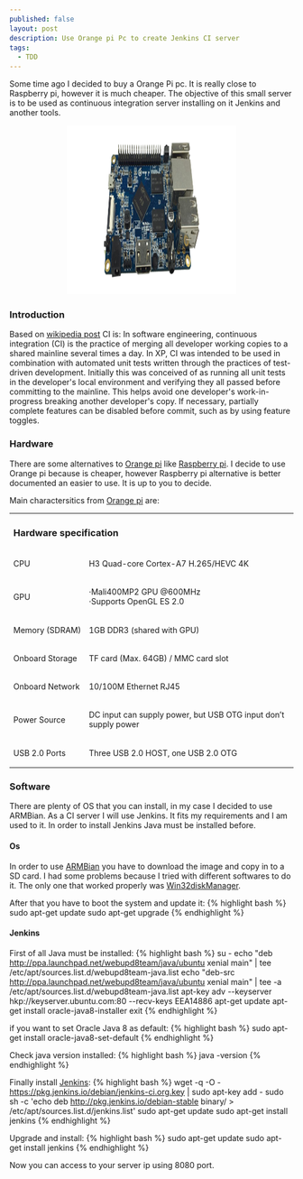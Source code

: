 ```yaml
---
published: false
layout: post
description: Use Orange pi Pc to create Jenkins CI server
tags:
  - TDD
---
```

Some time ago I decided to buy a Orange Pi pc. It is really close to Raspberry pi, however it is much cheaper. The objective of this small server is to be used as continuous integration server installing on it Jenkins and another tools.


<center><img src="/images/orangepi.png" width="300" height="300"></center>
<!-- more -->

<h3>Introduction</h3>
Based on <a href="https://en.wikipedia.org/wiki/Continuous_integration" target="_blank">wikipedia post</a>  CI is: In software engineering, continuous integration (CI) is the practice of merging all developer working copies to a shared mainline several times a day. In XP, CI was intended to be used in combination with automated unit tests written through the practices of test-driven development. Initially this was conceived of as running all unit tests in the developer's local environment and verifying they all passed before committing to the mainline. This helps avoid one developer's work-in-progress breaking another developer's copy. If necessary, partially complete features can be disabled before commit, such as by using feature toggles.

<h3>Hardware</h3>
There are some alternatives to <a href="http://www.orangepi.org/" target="_blank">Orange pi</a>  like <a href="https://www.raspberrypi.org/" target="_blank">Raspberry pi</a>. I decide to use Orange pi because is cheaper, however Raspberry pi alternative is better documented an easier to use. It is up to you to decide. 

Main charactersitics from  <a href="http://www.orangepi.org/orangepipc/" target="_blank">Orange pi</a> are:
 <table class="table table-bordered table-hover">
  <tr>
    <td  colspan="3" ><h3 >Hardware&nbsp;specification </h3></td>
  </tr>
  <tr>
    <td><p>CPU </p></td>
    <td  colspan="2" ><p>H3 Quad-core Cortex-A7 H.265/HEVC 4K</p></td>
  </tr>
  <tr>
    <td><p>GPU </p></td>
    <td  colspan="2" ><p >·Mali400MP2 GPU @600MHz<br>·Supports OpenGL ES 2.0</p></td>
  </tr>
  <tr>
    <td  ><p >Memory&nbsp;(SDRAM) </p></td>
    <td  colspan="2" ><p >1GB DDR3 (shared with GPU)</p></td>
  </tr>
  <tr>
    <td  ><p >Onboard&nbsp;Storage </p>
      </td>
    <td  colspan="2" ><p >TF card (Max. 64GB) / MMC card slot </p></td>
  </tr>
  <tr>
    <td><p >Onboard&nbsp;Network </p></td>
    <td  colspan="2" ><p><span>10/100M</span> Ethernet RJ45</p></td>
  </tr>
  <tr>
    <td  ><p >Power&nbsp;Source </p></td>
    <td valign="top" colspan="2" ><p >DC input can supply power, but USB OTG input don’t supply power</p></td>
  </tr>
  <tr>
    <td  ><p >USB&nbsp;2.0&nbsp;Ports </p></td>
    <td valign="top" colspan="2" ><p >Three USB 2.0 HOST, one USB 2.0 OTG </p></td>
  </tr>
</table>

<h3>Software</h3>
There are plenty of OS that you can install, in my case I decided to use ARMBian. As a CI server I will use Jenkins. It fits my requirements and I am used to it. In order to install Jenkins Java must be installed before. 
<h4>Os</h2>
In order to use <a href="http://www.armbian.com/orange-pi-pc/" target="_blank">ARMBian</a> you have to download the image and copy in to a SD card. I had some problems because I tried with different softwares to do it. The only one that worked properly was <a href="https://sourceforge.net/projects/win32diskimager/" target="_blank">Win32diskManager</a>. 

After that you have to boot the system and update it:
{% highlight bash %}
sudo apt-get update
sudo apt-get upgrade
{% endhighlight %}

<h4>Jenkins</h2>

First of all Java must be installed:
{% highlight bash %}
su -
echo "deb http://ppa.launchpad.net/webupd8team/java/ubuntu xenial main" | tee /etc/apt/sources.list.d/webupd8team-java.list
echo "deb-src http://ppa.launchpad.net/webupd8team/java/ubuntu xenial main" | tee -a /etc/apt/sources.list.d/webupd8team-java.list
apt-key adv --keyserver hkp://keyserver.ubuntu.com:80 --recv-keys EEA14886
apt-get update
apt-get install oracle-java8-installer
exit
{% endhighlight %}

if you want to set Oracle Java 8 as default:
{% highlight bash %}
sudo apt-get install oracle-java8-set-default
{% endhighlight %}

Check java version installed:
{% highlight bash %}
java -version
{% endhighlight %}

Finally install <a href="https://wiki.jenkins-ci.org/display/JENKINS/Installing+Jenkins+on+Ubuntu" target="_blank">Jenkins</a>:
{% highlight bash %}
wget -q -O - https://pkg.jenkins.io/debian/jenkins-ci.org.key | sudo apt-key add -
sudo sh -c 'echo deb http://pkg.jenkins.io/debian-stable binary/ > /etc/apt/sources.list.d/jenkins.list'
sudo apt-get update
sudo apt-get install jenkins
{% endhighlight %}

Upgrade and install:
{% highlight bash %}
sudo apt-get update
sudo apt-get install jenkins
{% endhighlight %}

Now you can access to your server ip using 8080 port.